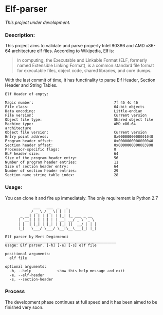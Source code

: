 # Elf-parser

_This project under development._

### Description:

This project aims to validate and parse properly Intel 80386 and AMD x86-64 architecture elf files. According to Wikipedia, Elf is:

>In computing, the Executable and Linkable Format (ELF, formerly named Extensible Linking Format), is a common standard file format for executable files, object code, shared libraries, and core dumps.

With the last commit of time, it has functinality to parse Elf Header, Section Header and String Tables.

```
Elf Header of empty:

Magic number:                                     7f 45 4c 46
File class:                                       64-bit objects
Data encoding:                                    Little-endian
File version:                                     Current version
Object file type:                                 Shared object file
Machine type:                                     AMD x86-64 architecture
Object file version:                              Current version
Entry point address:                              0x0000000000001040
Program header offset:                            0x0000000000000040
Section header offset:                            0x0000000000003908
Processor-specific flags:                         0
ELF header size:                                  64
Size of the program header entry:                 56
Number of program header entries:                 11
Size of section header entry:                     64
Number of section header entries:                 29
Section name string table index:                  28
```

### Usage:

You can clone it and fire up immediately. The only requirement is Python 2.7

```
             ___   ___  _   _
            / _ \ / _ \| | | |
       _ __| | | | | | | |_| |_ ___ _ __
      | '__| | | | | | | __| __/ _ \ '_ \
      | |  | |_| | |_| | |_| ||  __/ | | |
      |_|   \___/ \___/ \__|\__\___|_| |_|

Elf parser by Mert Degirmenci
___________________________________________________
usage: Elf parser. [-h] [-e] [-s] elf file

positional arguments:
  elf file

optional arguments:
  -h, --help            show this help message and exit
  -e, --elf-header
  -s, --section-header
```

### Process

The development phase continues at full speed and it has been aimed to be finished very soon.

